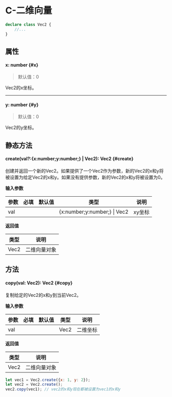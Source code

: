 <script setup>
import '/style.css'
</script>
# C-二维向量
```typescript
declare class Vec2 {
    //...
}
```
## 属性

#### <font id="API" />x<font id="Type">: number</font>   {#x}
> 默认值：0

Vec2的x坐标。


---


#### <font id="API" />y<font id="Type">: number</font>   {#y}
> 默认值：0

Vec2的y坐标。



## 静态方法

#### <font id="API" />create(<font id="Type">val?:{x:number;y:number;} | Vec2</font>)<font id="Type">: Vec2</font>   {#create}

创建并返回一个新的Vec2。如果提供了一个Vec2作为参数，新的Vec2的x和y将被设置为给定Vec2的x和y。如果没有提供参数，新的Vec2的x和y将被设置为0。

**输入参数**

| **参数** | **必填** | **默认值** | **类型** | **说明** |
| --- | --- | --- | --- | --- |
| val |  | | {x:number;y:number;} &#124; Vec2 | xy坐标 |

**返回值**

| **类型** | **说明** |
| --- | --- |
| Vec2 | 二维向量对象 |




## 方法

#### <font id="API" />copy(<font id="Type">val: Vec2</font>)<font id="Type">: Vec2</font>   {#copy}

复制给定的Vec2的x和y到当前Vec2。

**输入参数**

| **参数** | **必填** | **默认值** | **类型** | **说明** |
| --- | --- | --- | --- | --- |
| val |  | | Vec2 | 二维坐标 |

**返回值**

| **类型** | **说明** |
| --- | --- |
| Vec2 | 二维向量对象 |



```javascript
let vec1 = Vec2.create({x: 1, y: 2});
let vec2 = Vec2.create();
vec2.copy(vec1); // vec2的x和y现在都被设置为vec1的x和y
```
